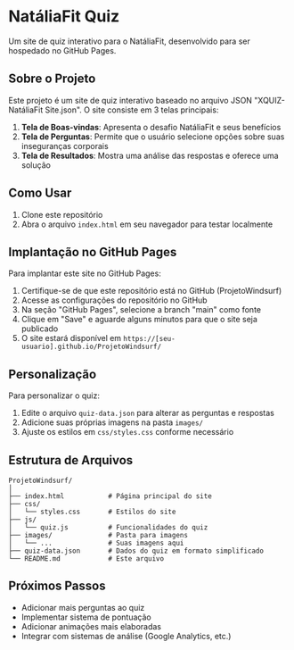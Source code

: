 # NatáliaFit Quiz

Um site de quiz interativo para o NatáliaFit, desenvolvido para ser hospedado no GitHub Pages.

## Sobre o Projeto

Este projeto é um site de quiz interativo baseado no arquivo JSON "XQUIZ-NatáliaFit Site.json". O site consiste em 3 telas principais:

1. **Tela de Boas-vindas**: Apresenta o desafio NatáliaFit e seus benefícios
2. **Tela de Perguntas**: Permite que o usuário selecione opções sobre suas inseguranças corporais
3. **Tela de Resultados**: Mostra uma análise das respostas e oferece uma solução

## Como Usar

1. Clone este repositório
2. Abra o arquivo `index.html` em seu navegador para testar localmente

## Implantação no GitHub Pages

Para implantar este site no GitHub Pages:

1. Certifique-se de que este repositório está no GitHub (ProjetoWindsurf)
2. Acesse as configurações do repositório no GitHub
3. Na seção "GitHub Pages", selecione a branch "main" como fonte
4. Clique em "Save" e aguarde alguns minutos para que o site seja publicado
5. O site estará disponível em `https://[seu-usuario].github.io/ProjetoWindsurf/`

## Personalização

Para personalizar o quiz:

1. Edite o arquivo `quiz-data.json` para alterar as perguntas e respostas
2. Adicione suas próprias imagens na pasta `images/`
3. Ajuste os estilos em `css/styles.css` conforme necessário

## Estrutura de Arquivos

```
ProjetoWindsurf/
│
├── index.html           # Página principal do site
├── css/
│   └── styles.css       # Estilos do site
├── js/
│   └── quiz.js          # Funcionalidades do quiz
├── images/              # Pasta para imagens
│   └── ...              # Suas imagens aqui
├── quiz-data.json       # Dados do quiz em formato simplificado
└── README.md            # Este arquivo
```

## Próximos Passos

- Adicionar mais perguntas ao quiz
- Implementar sistema de pontuação
- Adicionar animações mais elaboradas
- Integrar com sistemas de análise (Google Analytics, etc.)
